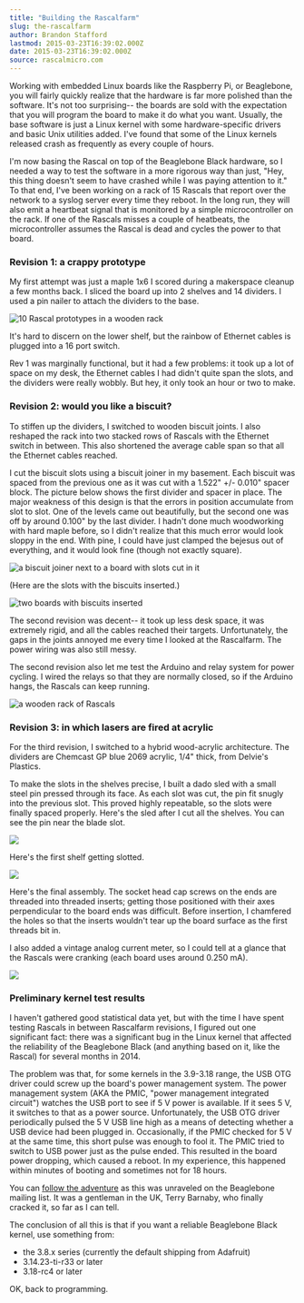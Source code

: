 ```yaml
---
title: "Building the Rascalfarm"
slug: the-rascalfarm
author: Brandon Stafford
lastmod: 2015-03-23T16:39:02.000Z
date: 2015-03-23T16:39:02.000Z
source: rascalmicro.com
---
```

Working with embedded Linux boards like the Raspberry Pi, or Beaglebone, you will fairly quickly realize that the hardware is far more polished than the software. It's not too surprising-- the boards are sold with the expectation that you will program the board to make it do what you want. Usually, the base software is just a Linux kernel with some hardware-specific drivers and basic Unix utilities added. I've found that some of the Linux kernels released crash as frequently as every couple of hours.

I'm now basing the Rascal on top of the Beaglebone Black hardware, so I needed a way to test the software in a more rigorous way than just, "Hey, this thing doesn't seem to have crashed while I was paying attention to it." To that end, I've been working on a rack of 15 Rascals that report over the network to a syslog server every time they reboot. In the long run, they will also emit a heartbeat signal that is monitored by a simple microcontroller on the rack. If one of the Rascals misses a couple of heatbeats, the microcontroller assumes the Rascal is dead and cycles the power to that board.

### Revision 1: a crappy prototype ###

My first attempt was just a maple 1x6 I scored during a makerspace cleanup a few months back. I sliced the board up into 2 shelves and 14 dividers. I used a pin nailer to attach the dividers to the base.

![10 Rascal prototypes in a wooden rack](/img/rascalfarm-rev1-2015-02-10.jpg)

It's hard to discern on the lower shelf, but the rainbow of Ethernet cables is plugged into a 16 port switch.

Rev 1 was marginally functional, but it had a few problems: it took up a lot of space on my desk, the Ethernet cables I had didn't quite span the slots, and the dividers were really wobbly. But hey, it only took an hour or two to make.

### Revision 2: would you like a biscuit? ###

To stiffen up the dividers, I switched to wooden biscuit joints. I also reshaped the rack into two stacked rows of Rascals with the Ethernet switch in between. This also shortened the average cable span so that all the Ethernet cables reached.

I cut the biscuit slots using a biscuit joiner in my basement. Each biscuit was spaced from the previous one as it was cut with a 1.522" +/- 0.010" spacer block. The picture below shows the first divider and spacer in place. The major weakness of this design is that the errors in position accumulate from slot to slot. One of the levels came out beautifully, but the second one was off by around 0.100" by the last divider. I hadn't done much woodworking with hard maple before, so I didn't realize that this much error would look sloppy in the end. With pine, I could have just clamped the bejesus out of everything, and it would look fine (though not exactly square).

![a biscuit joiner next to a board with slots cut in it](/img/rascalfarm-rev2-biscuit-joiner-2015-02-10.jpg)

(Here are the slots with the biscuits inserted.)

![two boards with biscuits inserted](/img/rascalfarm-rev2-biscuits-2015-02-10.jpg)

The second revision was decent-- it took up less desk space, it was extremely rigid, and all the cables reached their targets. Unfortunately, the gaps in the joints annoyed me every time I looked at the Rascalfarm. The power wiring was also still messy.

The second revision also let me test the Arduino and relay system for power cycling. I wired the relays so that they are normally closed, so if the Arduino hangs, the Rascals can keep running.

![a wooden rack of Rascals](/img/rascalfarm-rev2-2015-02-10.jpg)

### Revision 3: in which lasers are fired at acrylic

For the third revision, I switched to a hybrid wood-acrylic architecture. The dividers are Chemcast GP blue 2069 acrylic, 1/4" thick, from Delvie's Plastics.

To make the slots in the shelves precise, I built a dado sled with a small steel pin pressed through its face. As each slot was cut, the pin fit snugly into the previous slot. This proved highly repeatable, so the slots were finally spaced properly. Here's the sled after I cut all the shelves. You can see the pin near the blade slot.

![](/img/rascalfarm-rev3-dado-sled-2015-02-11.jpg)

Here's the first shelf getting slotted.

![](/img/rascalfarm-rev3-dado-cutting-2015-02-11.jpg)

Here's the final assembly. The socket head cap screws on the ends are threaded into threaded inserts; getting those positioned with their axes perpendicular to the board ends was difficult. Before insertion, I chamfered the holes so that the inserts wouldn't tear up the board surface as the first threads bit in.

I also added a vintage analog current meter, so I could tell at a glance that the Rascals were cranking (each board uses around 0.250 mA).

![](https://farm8.staticflickr.com/7625/16284368324_2e69ff9fcf_b_d.jpg)

### Preliminary kernel test results ###

I haven't gathered good statistical data yet, but with the time I have spent testing Rascals in between Rascalfarm revisions, I figured out one significant fact: there was a significant bug in the Linux kernel that affected the reliability of the Beaglebone Black (and anything based on it, like the Rascal) for several months in 2014.

The problem was that, for some kernels in the 3.9-3.18 range, the USB OTG driver could screw up the board's power management system. The power management system (AKA the PMIC, "power management integrated circuit") watches the USB port to see if 5 V power is available. If it sees 5 V, it switches to that as a power source. Unfortunately, the USB OTG driver periodically pulsed the 5 V USB line high as a means of detecting whether a USB device had been plugged in. Occasionally, if the PMIC checked for 5 V at the same time, this short pulse was enough to fool it. The PMIC tried to switch to USB power just as the pulse ended. This resulted in the board power dropping, which caused a reboot. In my experience, this happened within minutes of booting and sometimes not for 18 hours. 

You can [follow the adventure](https://groups.google.com/d/topic/beagleboard/RMOTnQBgIo8/discussion) as this was unraveled on the Beaglebone mailing list. It was a gentleman in the UK, Terry Barnaby, who finally cracked it, so far as I can tell.

The conclusion of all this is that if you want a reliable Beaglebone Black kernel, use something from:

* the 3.8.x series (currently the default shipping from Adafruit)
* 3.14.23-ti-r33 or later
* 3.18-rc4 or later

OK, back to programming.